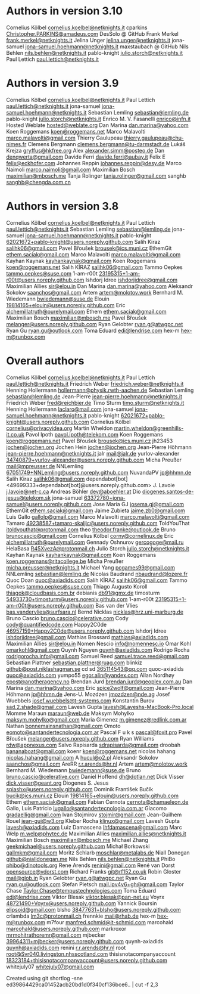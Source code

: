 # Authors in version 3.10

Cornelius Kölbel <cornelius.koelbel@netknights.it>
cparkins <Christopher.PARKINS@amadeus.com>
DesSolo @ GitHub
Frank Merkel <frank.merkel@netknights.it>
Jelina Unger <jelina.unger@netknights.it>
jona-samuel <jona-samuel.hoehmann@netknights.it>
maxstaubach @ GitHub
Nils Behlen <nils.behlen@netknights.it>
pablo-knight <julio.storch@netknights.it>
Paul Lettich <paul.lettich@netknights.it>

# Authors in version 3.9

Cornelius Kölbel <cornelius.koelbel@netknights.it>
Paul Lettich <paul.lettich@netknights.it>
jona-samuel <jona-samuel.hoehmann@netknights.it>
Sebastian Lemling <sebastian@lemling.de>
pablo-knight <julio.storch@netknights.it>
Enrico M. V. Fasanelli <enrico@infn.it>
Hosted Weblate <hosted@weblate.org>
Dan Marina <dan.marina@yahoo.com>
Koen Roggemans <koen@roggemans.net>
Marco Malavolti <marco.malavolti@gmail.com>
Thierry Gaulupeau <thierry.gaulupeau@chu-nimes.fr>
Clemens Bergmann <clemens.bergmann@tu-darmstadt.de>
Lukáš Krejza <gryffus@hkfree.org>
Alex <alexander.simm@posteo.de>
Dan <denqwerta@gmail.com>
Davide Ferri <davide.ferri@aubay.it>
Felix E <felix@eckhofer.com>
Johannes Reppin <johannes.reppin@desy.de>
Marco Naimoli <marco.naimoli@gmail.com>
Maximilian Bosch <maximilian@mbosch.me>
Tanja Rolinger <tanja.rolinger@gmail.com>
sanghb <sanghb@chengda.com.cn>


# Authors in version 3.8

Cornelius Kölbel <cornelius.koelbel@netknights.it>
Paul Lettich <paul.lettich@netknights.it>
Sebastian Lemling <sebastian@lemling.de>
jona-samuel <jona-samuel.hoehmann@netknights.it>
pablo-knight <62021672+pablo-knight@users.noreply.github.com>
Salih Kiraz <salihk06@gmail.com>
Pavel Břoušek <brousek@ics.muni.cz>
EthemGit <ethem.saciak@gmail.com>
Marco Malavolti <marco.malavolti@gmail.com>
Kayhan Kaynak <kayhankaynak@gmail.com>
Koen Roggemans <koen@roggemans.net>
Salih KİRAZ <salihk06@gmail.com>
Tammo Oepkes <tammo.oepkes@suse.com>
1-am-r00t <23195315+1-am-r00t@users.noreply.github.com>
Ishdorj Idree <ishdorjidree@gmail.com>
Maximilian Allies <sir@elou.in>
Dan Marina <dan.marina@yahoo.com>
Aleksandr Sokolov <saanchos@gmail.com>
Artem <artem@molotov.work>
Bernhard M. Wiedemann <bwiedemann@suse.de>
Elouin <19814165+elouin@users.noreply.github.com>
Eric <alchemillatruth@purelymail.com>
Ethem <ethem.saciak@gmail.com>
Maximilian Bosch <maximilian@mbosch.me>
Pavel Břoušek <melanger@users.noreply.github.com>
Ryan Gelobter <ryan.g@atwgpc.net>
Ryan Gu <ryan.gu@outlook.com>
Toma Eduard <edi@lendrise.com>
hex-m <hex-m@runbox.com>


# Overall authors

Cornelius Kölbel <cornelius.koelbel@netknights.it>
Paul Lettich <paul.lettich@netknights.it>
Friedrich Weber <friedrich.weber@netknights.it>
Henning Hollermann <hollermann@physik.rwth-aachen.de>
Sebastian Lemling <sebastian@lemling.de>
Jean-Pierre <jean-pierre.hoehmann@netknights.it>
Friedrich Weber <fred@reichbier.de>
Timo Sturm <timo.sturm@netknights.it>
Henning Hollermann <laclaro@mail.com>
jona-samuel <jona-samuel.hoehmann@netknights.it>
pablo-knight <62021672+pablo-knight@users.noreply.github.com>
Cornelius Kölbel <cornelius@privacyidea.org>
Martin Wheldon <martin.wheldon@greenhills-it.co.uk>
Pavol Ipoth <pavol.ipoth@telekom.com>
Koen Roggemans <koen@roggemans.net>
Pavel Břoušek <brousek@ics.muni.cz>
jh23453 <jochen@jochen.org>
Jochen Hein <jochen@jochen.org>
Jean-Pierre Höhmann <jean-pierre.hoehmann@netknights.it>
jalr <mail@jalr.de>
yurlov-alexander <34740879+yurlov-alexander@users.noreply.github.com>
Micha Preußer <mail@mpreusser.de>
NNLemling <67051749+NNLemling@users.noreply.github.com>
NuvandaPV <jp@hhmn.de>
Salih Kiraz <salihk06@gmail.com>
dependabot[bot] <49699333+dependabot[bot]@users.noreply.github.com>
J. Lavoie <j.lavoie@net-c.ca>
Andreas Böhler <dev@aboehler.at>
Dio <diogenes.santos-de-jesus@telekom.sk>
jona-samuel <63372780+jona-samuel@users.noreply.github.com>
Jose Maria GJ <josema.gj@gmail.com>
EthemGit <ethem.saciak@gmail.com>
Jaime Zubieta <jaime.zb0@gmail.com>
Luis Gallo <gallolp@gmail.com>
Marco Malavolti <marco.malavolti@gmail.com>
Tamaro <49238587+tamaro-skaljic@users.noreply.github.com>
ToldYouThat <itoldyouthat@protonmail.com>
theo <theodor.franke@outlook.de>
Bruno <brunocascio@gmail.com>
Cornelius Kölbel <corny@cornelinux.de>
Eric <alchemillatruth@purelymail.com>
Gennady Oshnurov <gercogoge@mail.ru>
HelaBasa <R45XvezA@protonmail.ch>
Julio Storch <julio.storch@netknights.it>
Kayhan Kaynak <kayhankaynak@gmail.com>
Koen Roggemans <koen.roggemans@ritacollege.be>
Micha Preußer <micha.preusser@netknights.it>
Michael Yang <pcgames99@gmail.com>
NNLemling <sebastian@lemling.de>
Nicolas Baudrand <nbaudrand@lozere.fr>
Quoc Doan <quoc@axiadids.com>
Salih KİRAZ <salihk06@gmail.com>
Tammo Oepkes <tammo.oepkes@suse.com>
Thiago Augusto Koroll <thiagok@cloudbasis.com.br>
debianis <db91@gmx.de>
timosturm <54933730+timosturm@users.noreply.github.com>
1-am-r00t <23195315+1-am-r00t@users.noreply.github.com>
Bas van der Vlies <bas.vandervlies@surfsara.nl>
Bernd Nicklas <nicklas@hrz.uni-marburg.de>
Bruno Cascio <bruno.cascio@celerative.com>
Cody <cody@quantifiedcode.com>
Happy2C0de <46957159+Happy2C0de@users.noreply.github.com>
Ishdorj Idree <ishdorjidree@gmail.com>
Mathias Brossard <mathias@axiadids.com>
Maximilian Allies <sir@elou.in>
Nomen Nescio <info@nomennesc.io>
Omar Kohl <omarkohl@gmail.com>
Quynh Nguyen <quynh@axiadids.com>
Rodrigo Rocha <rodrigorocha.info@gmail.com>
Samuel Reed <samuel.trace.reed@gmail.com>
Sebastian Plattner <sebastian.plattner@ruag.com>
blinkiz <github@post.niklashagman.se>
cd sd <365114543@qq.com>
quoc-axiadids <quoc@axiadids.com>
yumpo55 <egor.alin@yandex.com>
Allan Nordhøy <epost@anotheragency.no>
Brendan Jurd <brendan.jurd@geoplex.com.au>
Dan Marina <dan.marina@yahoo.com>
Eric <spice2wolf@gmail.com>
Jean-Pierre Höhmann <jp@hhmn.de>
Jens-U. Mozdzen <jmozdzen@nde.ag>
Josef Wuebbels <josef.wuebbels@t-systems.com>
Konstantin Burov <sad.2.shade@gmail.com>
Lavesh Gupta <lavesh@Laveshs-MacBook-Pro.local>
Momme Maraun <maraun@web.de>
Maksym Mohylko <maksym.mohylko@gmail.com>
Maria Gimenez <m.gimenez@redlink.com.ar>
Nathan <bonnemainsnathan@gmail.com>
Omoto <eomoto@santandertecnologia.com.ar>
Pascal   F u k s <pascal@foxit.pro>
Pavel Břoušek <melanger@users.noreply.github.com>
Ryan Williams <rdw@appnexus.com>
Salvo Rapisarda <sdrapisarda@gmail.com>
droobah <bananaboat@gmail.com>
koenr <koen@roggemans.net>
nicolas hahang <nicolas.hahang@gmail.com>
A <hucul@o2.pl>
Aleksandr Sokolov <saanchos@gmail.com>
AreRR <r.r.arends@hr.nl>
Artem <artem@molotov.work>
Bernhard M. Wiedemann <bwiedemann@suse.de>
Bruno <bruno.cascio@celerative.com>
Daniel Hoffend <dh@dotlan.net>
Dick Visser <dick.visser@geant.org>
Diogenes S. Jesus <splashx@users.noreply.github.com>
Dominik František Bučík <bucik@ics.muni.cz>
Elouin <19814165+elouin@users.noreply.github.com>
Ethem <ethem.saciak@gmail.com>
Fabian Cernota <cernota@chamaeleon.de>
Gallo, Luis Patricio <lugallo@santandertecnologia.com.ar>
Giacomo <gradaellig@gmail.com>
Ivan Stojmirov <stojmir@gmail.com>
Jean-Guilhem Rouel <jean-gui@w3.org>
Kleber Rocha <klinux@gmail.com>
Lavesh Gupta <lavesh@axiadids.com>
Luiz Damascena <lhfdamascena@gmail.com>
Marc Welp <m.welp@phytec.de>
Maximilian Allies <maximilian.allies@netknights.it>
Maximilian Bosch <maximilian@mbosch.me>
Michael Zhang <geekmichael@users.noreply.github.com>
Michał Borkowski <gallmkm@gmail.com>
Moritz Schlarb <moschlar@metalabs.de>
Niall Donegan <github@nialldonegan.me>
Nils Behlen <nils.behlen@netknights.it>
PhiBo <phibo@dinotools.org>
Rene Arends <renini@gmail.com>
René van Dorst <opensource@vdorst.com>
Richard Franks <git@rf152.co.uk>
Robin Gloster <mail@glob.in>
Ryan Gelobter <ryan.g@atwgpc.net>
Ryan Gu <ryan.gu@outlook.com>
Stefan Pietsch <mail.ipv4v6+gh@gmail.com>
Taylor Chase <Taylor.Chase@tempustechnologies.com>
Toma Eduard <edi@lendrise.com>
Viktor Blesak <viktor.blesak@pan-net.eu>
Voyrx <48721490+Voyrx@users.noreply.github.com>
Yannick Boursin <elipsoid@gmail.com>
blsho <38477631+blsho@users.noreply.github.com>
crlambda <lm3c@protonmail.ch>
frennkie <mail@rhab.de>
hex-m <hex-m@runbox.com>
m7four <manfred.schmid@it-schmid.com>
marcohald <marcohald@users.noreply.github.com>
markroxor <mrmohitrathoremr@gmail.com>
mjbecker <39964311+mjbecker@users.noreply.github.com>
quynh-axiadids <quynh@axiadids.com>
renini <r.r.arends@hr.nl>
root <root@Svr040.livingston.nhsscotland.com>
thisisnotacompanyaccount <18323184+thisisnotacompanyaccount@users.noreply.github.com>
whitejuly07 <whitejuly07@gmail.com>


Created using
git shortlog -sne ed39864429ca01452acb20bd1d0f340cf136bce6.. | cut -f 2,3
